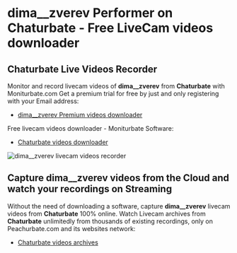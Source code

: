 # dima__zverev Performer on Chaturbate - Free LiveCam videos downloader

## Chaturbate Live Videos Recorder

Monitor and record livecam videos of **dima__zverev** from **Chaturbate** with Moniturbate.com
Get a premium trial for free by just and only registering with your Email address:
* [dima__zverev Premium videos downloader](https://moniturbate.com/request-demo-licence-key.html)

Free livecam videos downloader - Moniturbate Software:
* [Chaturbate videos downloader](https://moniturbate.com/moniturbate-download-software.html)

![dima__zverev livecam videos recorder](https://peachurnet.com/templates/moniturbate-software.png)


## Capture dima__zverev videos from the Cloud and watch your recordings on Streaming

Without the need of downloading a software, capture **dima__zverev** livecam videos from **Chaturbate** 100% online.
Watch Livecam archives from **Chaturbate** unlimitedly from thousands of existing recordings, only on Peachurbate.com and its websites network:
* [Chaturbate videos archives](https://peachurnet.com/)